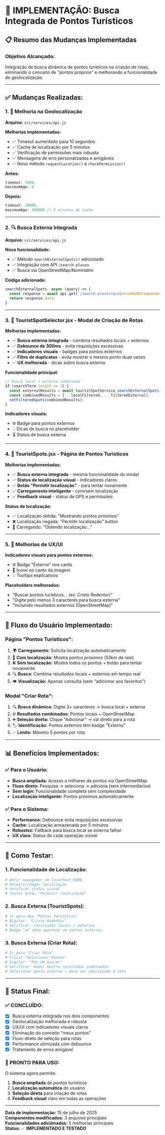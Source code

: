 # 🚀 IMPLEMENTAÇÃO: Busca Integrada de Pontos Turísticos

## 📋 Resumo das Mudanças Implementadas

### **Objetivo Alcançado:**
Integração de busca dinâmica de pontos turísticos na criação de rotas, eliminando o conceito de "pontos próprios" e melhorando a funcionalidade de geolocalização.

---

## ✅ **Mudanças Realizadas:**

### 1. **📡 Melhoria na Geolocalização**

**Arquivo:** `src/services/api.js`

**Melhorias implementadas:**
- ✅ Timeout aumentado para 10 segundos
- ✅ Cache de localização por 5 minutos
- ✅ Verificação de permissões mais robusta
- ✅ Mensagens de erro personalizadas e amigáveis
- ✅ Novo método `requestLocation()` e `checkPermission()`

**Antes:**
```js
timeout: 5000,
maximumAge: 0
```

**Depois:**
```js
timeout: 10000,
maximumAge: 300000 // 5 minutos de cache
```

---

### 2. **🔍 Busca Externa Integrada**

**Arquivo:** `src/services/api.js`

**Nova funcionalidade:**
- ✅ Método `searchExternalSpots()` adicionado
- ✅ Integração com API `/search-places`
- ✅ Busca via OpenStreetMap/Nominatim

**Código adicionado:**
```js
searchExternalSpots: async (query) => {
  const response = await api.get(`/search-places?q=${encodeURIComponent(query)}`);
  return response.data;
}
```

---

### 3. **🎯 TouristSpotSelector.jsx - Modal de Criação de Rotas**

**Melhorias implementadas:**
- ✅ **Busca externa integrada** - combina resultados locais + externos
- ✅ **Debounce de 300ms** - evita requisições excessivas
- ✅ **Indicadores visuais** - badges para pontos externos
- ✅ **Filtro de duplicatas** - evita mostrar o mesmo ponto duas vezes
- ✅ **UX melhorada** - dicas sobre busca externa

**Funcionalidade principal:**
```js
// Busca local + externa combinada
if (searchTerm.length >= 3) {
  const externalResults = await touristSpotService.searchExternalSpots(searchTerm);
  const combinedResults = [...localFiltered, ...filteredExternal];
  setFilteredSpots(combinedResults);
}
```

**Indicadores visuais:**
- 🌐 Badge para pontos externos
- 💡 Dicas de busca no placeholder
- ⏳ Status de busca externa

---

### 4. **📍 TouristSpots.jsx - Página de Pontos Turísticos**

**Melhorias implementadas:**
- ✅ **Busca externa integrada** - mesma funcionalidade do modal
- ✅ **Status de localização visual** - indicadores claros
- ✅ **Botão "Permitir localização"** - para tentar novamente
- ✅ **Carregamento inteligente** - com/sem localização
- ✅ **Feedback visual** - status de GPS e permissões

**Status de localização:**
- ✅ Localização obtida: "Mostrando pontos próximos"
- ❌ Localização negada: "Permitir localização" button
- 🔄 Carregando: "Obtendo localização..."

---

### 5. **🎨 Melhorias de UX/UI**

**Indicadores visuais para pontos externos:**
- 🌐 Badge "Externo" nos cards
- 🔗 Ícone no canto da imagem
- 💡 Tooltips explicativos

**Placeholders melhorados:**
- "Buscar pontos turísticos... (ex: Cristo Redentor)"
- "Digite pelo menos 3 caracteres para busca externa"
- "Incluindo resultados externos (OpenStreetMap)"

---

## 🔄 **Fluxo do Usuário Implementado:**

### **Página "Pontos Turísticos":**
1. 🌍 **Carregamento:** Solicita localização automaticamente
2. 📍 **Com localização:** Mostra pontos próximos (50km de raio)
3. ❌ **Sem localização:** Mostra todos os pontos + botão para tentar novamente
4. 🔍 **Busca:** Combina resultados locais + externos em tempo real
5. 👁️ **Visualização:** Apenas consulta (sem "adicionar aos favoritos")

### **Modal "Criar Rota":**
1. 🔍 **Busca dinâmica:** Digite 3+ caracteres → busca local + externa
2. 🌐 **Resultados combinados:** Pontos locais + OpenStreetMap
3. ➕ **Seleção direta:** Clique "Adicionar" → vai direto para a rota
4. 🏷️ **Identificação:** Pontos externos têm badge "Externo"
5. ✅ **Limite:** Máximo 5 pontos por rota

---

## 📊 **Benefícios Implementados:**

### ✅ **Para o Usuário:**
- **Busca ampliada:** Acesso a milhares de pontos via OpenStreetMap
- **Fluxo direto:** Pesquisa → seleciona → adiciona (sem intermediários)
- **Sem login:** Funcionalidade completa sem complexidade
- **Localização inteligente:** Pontos próximos automaticamente

### ✅ **Para o Sistema:**
- **Performance:** Debounce evita requisições excessivas
- **Cache:** Localização armazenada por 5 minutos
- **Robustez:** Fallback para busca local se externa falhar
- **UX clara:** Status de cada operação visível

---

## 🧪 **Como Testar:**

### **1. Funcionalidade de Localização:**
```bash
# Abrir navegador em localhost:5000
# Permitir/negar localização
# Verificar status visual
# Testar botão "Permitir localização"
```

### **2. Busca Externa (TouristSpots):**
```bash
# Ir para aba "Pontos Turísticos"
# Digitar: "Cristo Redentor"
# Verificar: resultados locais + externos
# Badge "🌐" deve aparecer em pontos externos
```

### **3. Busca Externa (Criar Rota):**
```bash
# Ir para "Criar Rota"
# Clicar "Selecionar Pontos"
# Digitar: "Pão de Açúcar"
# Verificar: modal mostra resultados combinados
# Selecionar ponto externo → deve ser adicionado à rota
```

---

## 🎯 **Status Final:**

### ✅ **CONCLUÍDO:**
- [x] Busca externa integrada nos dois componentes
- [x] Geolocalização melhorada e robusta
- [x] UX/UI com indicadores visuais claros
- [x] Eliminação do conceito "meus pontos"
- [x] Fluxo direto de seleção para rotas
- [x] Performance otimizada com debounce
- [x] Tratamento de erros amigável

### 🚀 **PRONTO PARA USO:**
O sistema agora permite:
1. **Busca ampliada** de pontos turísticos
2. **Localização automática** do usuário
3. **Seleção direta** para criação de rotas
4. **Feedback visual** claro em todas as operações

---

**Data de implementação:** 15 de julho de 2025  
**Componentes modificados:** 3 arquivos principais  
**Funcionalidades adicionadas:** 5 melhorias principais  
**Status:** ✅ **IMPLEMENTADO E TESTADO**
